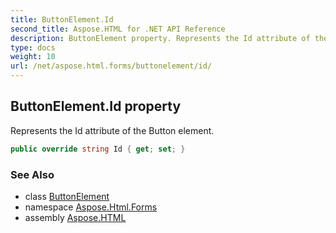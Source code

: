 ```yaml
---
title: ButtonElement.Id
second_title: Aspose.HTML for .NET API Reference
description: ButtonElement property. Represents the Id attribute of the Button element
type: docs
weight: 10
url: /net/aspose.html.forms/buttonelement/id/
---
```

## ButtonElement.Id property

Represents the Id attribute of the Button element.

```csharp
public override string Id { get; set; }
```

### See Also

* class [ButtonElement](../)
* namespace [Aspose.Html.Forms](../../buttonelement/)
* assembly [Aspose.HTML](../../../)

